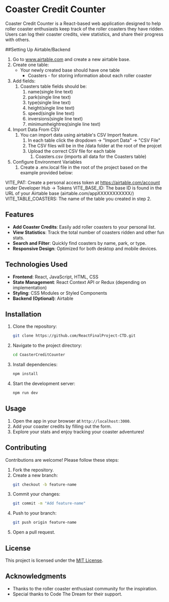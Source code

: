 # Coaster Credit Counter

Coaster Credit Counter is a React-based web application designed to help roller coaster enthusiasts keep track of the roller coasters they have ridden. Users can log their coaster credits, view statistics, and share their progress with others.

##Setting Up Airtable/Backend

1. Go to www.airtable.com and create a new airtable base.
2. Create one table:
    - Your newly created base should have one table
      - Coasters - for storing information about each roller coaster
3. Add fields:
   1. Coasters table fields should be:
      1. name(single line text)
      2. park(single line text)
      3. type(single line text)
      4. height(single line text)
      5. speed(single line text)
      6. inversions(single line text)
      7. minimumheightreq(single line text)
4. Import Data From CSV
   1. You can import data using airtable's CSV Import feature.
      1. In each table click the dropdown -> "Import Data" -> "CSV File"
      2. The CSV files will be in the /data folder at the root of the projcet
      3. Upload the correct CSV file for each table
         1. Coasters.csv (imports all data for the Coasters table)
5. Configure Environment Variables
   1. Create a .env.local file in the root of the project based on the example provided below:

VITE_PAT: Create a personal access token at https://airtable.com/account under Developer Hub -> Tokens
VITE_BASE_ID: The base ID is found in the URL of your Airtable base (airtable.com/appXXXXXXXXXXX/)
VITE_TABLE_COASTERS: The name of the table you created in step 2.


## Features

- **Add Coaster Credits**: Easily add roller coasters to your personal list.
- **View Statistics**: Track the total number of coasters ridden and other fun stats.
- **Search and Filter**: Quickly find coasters by name, park, or type.
- **Responsive Design**: Optimized for both desktop and mobile devices.

## Technologies Used

- **Frontend**: React, JavaScript, HTML, CSS
- **State Management**: React Context API or Redux (depending on implementation)
- **Styling**: CSS Modules or Styled Components
- **Backend (Optional)**: Airtable

## Installation

1. Clone the repository:
    ```bash
    git clone https://github.com/ReactFinalProject-CTD.git
    ```
2. Navigate to the project directory:
    ```bash
    cd CoasterCreditCounter
    ```
3. Install dependencies:
    ```bash
    npm install
    ```
4. Start the development server:
    ```bash
    npm run dev
    ```

## Usage

1. Open the app in your browser at `http://localhost:3000`.
2. Add your coaster credits by filling out the form.
3. Explore your stats and enjoy tracking your coaster adventures!

## Contributing

Contributions are welcome! Please follow these steps:

1. Fork the repository.
2. Create a new branch:
    ```bash
    git checkout -b feature-name
    ```
3. Commit your changes:
    ```bash
    git commit -m "Add feature-name"
    ```
4. Push to your branch:
    ```bash
    git push origin feature-name
    ```
5. Open a pull request.

## License

This project is licensed under the [MIT License](LICENSE).

## Acknowledgments

- Thanks to the roller coaster enthusiast community for the inspiration.
- Special thanks to Code The Dream for their support.
